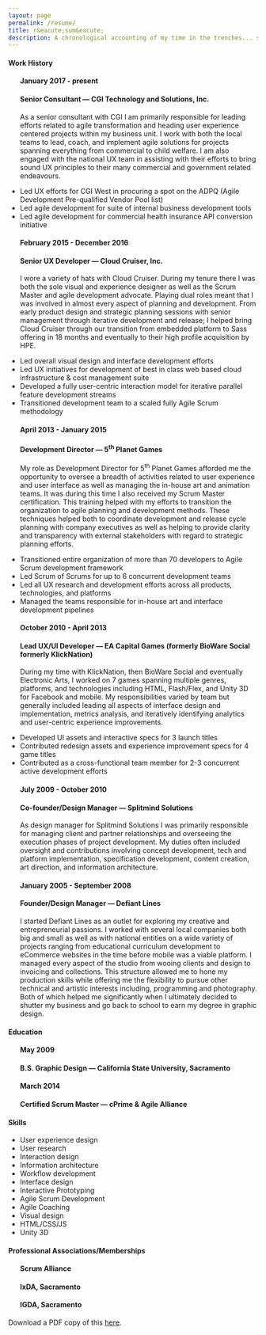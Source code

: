 ```yaml
---
layout: page
permalink: /resume/
title: r&eacute;sum&eacute;
description: A chronological accounting of my time in the trenches... some of it anyway.
---
```

<div>
    <h4 class="resume-heads">Work History</h4>
    <ul class="work-items">
        <h4 class="work-date">January 2017 - present</h4>
        <h4 class="work-place">Senior Consultant &mdash; CGI Technology and Solutions, Inc.</h4>
        <p>As a senior consultant with CGI I am primarily responsible for leading efforts related to agile transformation and heading user experience centered projects within my business unit. I work with both the local teams to lead, coach, and implement agile solutions for projects spanning everything from commercial to child welfare. I am also engaged with the national UX team in assisting with their efforts to bring sound UX principles to their many commercial and government related endeavours.</p>
        <li>Led UX efforts for CGI West in procuring a spot on the ADPQ (Agile Development Pre-qualified Vendor Pool list)</li>
        <li>Led agile development for suite of internal business development tools</li>
        <li>Led agile development for commercial health insurance API conversion initiative</li>
    </ul>
    <ul class="work-items">
        <h4 class="work-date">February 2015 - December 2016</h4>
        <h4 class="work-place">Senior UX Developer &mdash; Cloud Cruiser, Inc.</h4>
        <p>I wore a variety of hats with Cloud Cruiser. During my tenure there I was both the sole visual and experience designer as well as the Scrum Master and agile development advocate. Playing dual roles meant that I was involved in almost every aspect of planning and development. From early product design and strategic planning sessions with senior management through iterative development and release; I helped bring Cloud Cruiser through our transition from embedded platform to Sass offering in 18 months and eventually to their high profile acquisition by HPE.</p>
        <li>Led overall visual design and interface development efforts</li>
        <li>Led UX initiatives for development of best in class web based cloud infrastructure & cost management suite</li>
        <li>Developed a fully user-centric interaction model for iterative parallel feature development streams</li>
        <li>Transitioned development team to a scaled fully Agile Scrum methodology</li>
    </ul>
    <ul class="work-items">
        <h4 class="work-date">April 2013 - January 2015</h4>
        <h4 class="work-place">Development Director &mdash; 5<sup>th</sup> Planet Games</h4>
        <p>My role as Development Director for 5<sup>th</sup> Planet Games afforded me the opportunity to oversee a breadth of activities related to user experience and user interface as well as managing the in-house art and animation teams. It was during this time I also received my Scrum Master certification. This training helped with my efforts to transition the organization to agile planning and development methods. These techniques helped both to coordinate development and release cycle planning with company executives as well as helping to provide clarity and transparency with external stakeholders with regard to strategic planning efforts.</p>
        <li>Transitioned entire organization of more than 70 developers to Agile Scrum development framework</li>
        <li>Led Scrum of Scrums for up to 6 concurrent development teams</li>
        <li>Led all UX research and development efforts across all products, technologies, and platforms</li>
        <li>Managed the teams responsible for in-house art and interface development pipelines</li>
    </ul>
    <ul class="work-items">
        <h4 class="work-date">October 2010 - April 2013</h4>
        <h4 class="work-place">Lead UX/UI Developer &mdash; EA Capital Games (formerly BioWare Social formerly KlickNation)</h4>
        <p>During my time with KlickNation, then BioWare Social and eventually Electronic Arts, I worked on 7 games spanning multiple genres, platforms, and technologies including HTML, Flash/Flex, and Unity 3D for Facebook and mobile. My responsibilities varied by team but generally included leading all aspects of interface design and implementation, metrics analysis, and iteratively identifying analytics and user-centric experience improvements.</p>
        <li>Developed UI assets and interactive specs for 3 launch titles</li>
        <li>Contributed redesign assets and experience improvement specs for 4 game titles</li>
        <li>Contributed as a cross-functional team member for 2-3 concurrent active development efforts</li>
    </ul>
    <ul class="work-items">
        <h4 class="work-date">July 2009 - October 2010</h4>
        <h4 class="work-place">Co-founder/Design Manager &mdash; Splitmind Solutions</h4>
        <p>As design manager for Splitmind Solutions I was primarily responsible for managing client and partner relationships and overseeing the execution phases of project development. My duties often included oversight and contributions involving concept development, tech and platform implementation, specification development, content creation, art direction, and information architecture. </p>
    </ul>
    <ul class="work-items">
        <h4 class="work-date">January 2005 - September 2008</h4>
        <h4 class="work-place">Founder/Design Manager &mdash; Defiant Lines</h4>
        <p>I started Defiant Lines as an outlet for exploring my creative and entrepreneurial passions. I worked with several local companies both big and small as well as with national entities on a wide variety of projects ranging from educational curriculum development to eCommerce websites in the time before mobile was a viable platform. I managed every aspect of the studio from wooing clients and design to invoicing and collections. This structure allowed me to hone my production skills while offering me the flexibility to pursue other technical and artistic interests including, programming and photography. Both of which helped me significantly when I ultimately decided to shutter my business and go back to school to earn my degree in graphic design.</p>
    </ul>
    <h4 class="resume-heads">Education</h4>
    <ul class="work-items">
        <h4 class="work-date">May 2009</h4>
        <h4 class="work-place">B.S. Graphic Design &mdash; California State University, Sacramento</h4>
        <h4 class="work-date">March 2014</h4>
        <h4 class="work-place">Certified Scrum Master &mdash; cPrime & Agile Alliance</h4>
    </ul>
    <h4 class="resume-heads">Skills</h4>
    <ul class="work-items">
        <div class="skills-row">
            <li class="col one">User experience design</li>
            <li class="col one">User research</li>
            <li class="col one">Interaction design</li>
            <li class="col one">Information architecture</li>
            <li class="col one">Workflow development</li>
            <li class="col one">Interface design</li>
            <li class="col one">Interactive Prototyping</li>
            <li class="col one">Agile Scrum Development</li>
            <li class="col one">Agile Coaching</li>
            <li class="col one">Visual design</li>
            <li class="col one">HTML/CSS/JS</li>
            <li class="col one">Unity 3D</li>
        </div>
    </ul>
    <h4 class="resume-heads">Professional Associations/Memberships</h4>
    <ul class="work-items">
        <h4 class="work-place">Scrum Alliance</h4>
        <h4 class="work-place">IxDA, Sacramento</h4>
        <h4 class="work-place">IGDA, Sacramento</h4>
    </ul>
Download a PDF copy of this <a href="/GabrielIan.github.io/_resume/RothGabriel_Resume.pdf">here</a>.
</div>
